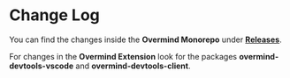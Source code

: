 # Change Log

You can find the changes inside the **Overmind Monorepo** under
[**Releases**](https://github.com/cerebral/overmind/releases).

For changes in the **Overmind Extension** look for the packages
**overmind-devtools-vscode** and **overmind-devtools-client**.
